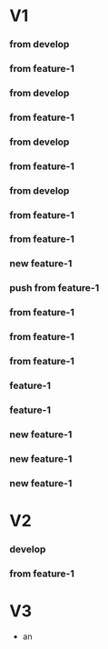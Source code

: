 # V1

### from develop

### from feature-1

### from develop

### from feature-1

### from develop

### from feature-1

### from develop

### from feature-1

### from feature-1

### new feature-1

### push from feature-1

### from feature-1

### from feature-1

### from feature-1

### feature-1

### feature-1

### new feature-1

### new feature-1

### new feature-1

# V2

### develop

### from feature-1

# V3

- an



